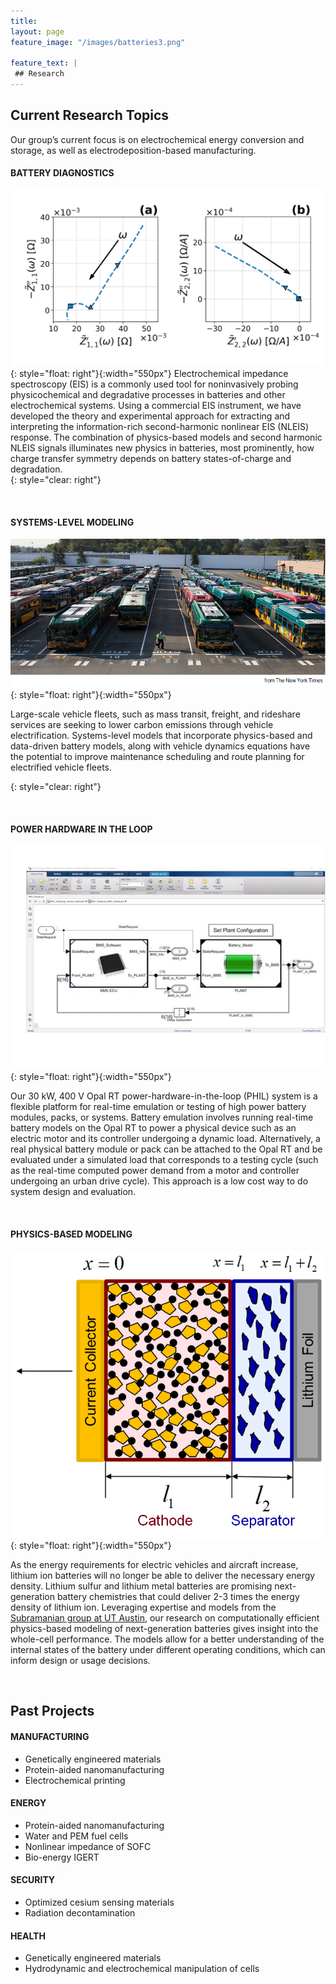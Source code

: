```yaml
---
title:
layout: page
feature_image: "/images/batteries3.png"

feature_text: |
 ## Research
---
```


<h2>Current Research Topics</h2>

Our group’s current focus is on electrochemical energy conversion and storage, as well as electrodeposition-based manufacturing.  

#### BATTERY DIAGNOSTICS
<!-- ![EIS spectra](/images/NLEIS.png =10x) -->

<!-- [image]("/images/NLEIS.png"){: style="float: right"} -->

<!--<img src="/images/NLEIS.png" class="align-left" alt="NLEIS spectra" width="300"> -->
![NLEIS](/images/NLEIS_1x2.png){: style="float: right"}{:width="550px"}
Electrochemical impedance spectroscopy (EIS) is a commonly used tool for noninvasively probing physicochemical and degradative processes in batteries and other electrochemical systems. Using a commercial EIS instrument, we have developed the theory and experimental approach for extracting and interpreting the information-rich second-harmonic nonlinear EIS (NLEIS) response. The combination of physics-based models and second harmonic NLEIS signals illuminates new physics in batteries, most prominently, how charge transfer symmetry depends on battery states-of-charge and degradation.  
{: style="clear: right"}

<br/>

#### SYSTEMS-LEVEL MODELING  
<!--<img src="/images/bus_fleet.png" alt="NLEIS spectra" width="400"/>-->

![Buses](/images/bus_fleet.png){: style="float: right"}{:width="550px"}

Large-scale vehicle fleets, such as mass transit, freight, and rideshare services are seeking to lower carbon emissions through vehicle electrification. Systems-level models that incorporate physics-based and data-driven battery models, along with vehicle dynamics equations have the potential to improve maintenance scheduling and route planning for electrified vehicle fleets.  

{: style="clear: right"}

<br/>

#### POWER HARDWARE IN THE LOOP
![HILLP](/images/HILLP.jpg){: style="float: right"}{:width="550px"}

Our 30 kW, 400 V Opal RT power-hardware-in-the-loop (PHIL) system is a flexible platform for real-time emulation or testing of high power battery modules, packs, or systems. Battery emulation involves running real-time battery models on the Opal RT to power a physical device such as an electric motor and its controller undergoing a dynamic load.  Alternatively, a real physical battery module or pack can be attached to the Opal RT and be evaluated under a simulated load that corresponds to a testing cycle (such as the real-time computed power demand from a motor and controller undergoing an urban drive cycle). This approach is a low cost way to do system design and evaluation.

<br/>

#### PHYSICS-BASED MODELING  
![Lithium Sulfur](/images/li_s.png){: style="float: right"}{:width="550px"}

As the energy requirements for electric vehicles and aircraft increase, lithium ion batteries will no longer be able to deliver the necessary energy density. Lithium sulfur and lithium metal batteries are promising next-generation battery chemistries that could deliver 2-3 times the energy density of lithium ion. Leveraging expertise and models from the [Subramanian group at UT Austin](http://sites.utexas.edu/maple/), our research on computationally efficient physics-based modeling of next-generation batteries gives insight into the whole-cell performance. The models allow for a better understanding of the internal states of the battery under different operating conditions, which can inform design or usage decisions.

<br/>

## Past Projects

#### MANUFACTURING
- Genetically engineered materials
- Protein-aided nanomanufacturing
- Electrochemical printing

#### ENERGY
- Protein-aided nanomanufacturing
- Water and PEM fuel cells
- Nonlinear impedance of SOFC
- Bio-energy IGERT

#### SECURITY
- Optimized cesium sensing materials
- Radiation decontamination

#### HEALTH
- Genetically engineered materials
- Hydrodynamic and electrochemical manipulation of cells
